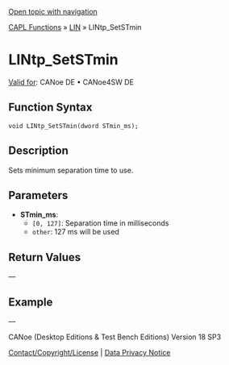 [Open topic with navigation](../../../../../CANoeDEFamily.htm#Topics/CAPLFunctions/LIN/Functions/CAPLfunctionLINtpSetSTmin.md)

[CAPL Functions](../../CAPLfunctions.md) » [LIN](../CAPLfunctionsLINOverview.md) » LINtp_SetSTmin

# LINtp_SetSTmin

[Valid for](../../../Shared/FeatureAvailability.md):  CANoe DE • CANoe4SW DE

## Function Syntax

```plaintext
void LINtp_SetSTmin(dword STmin_ms);
```

## Description

Sets minimum separation time to use.

## Parameters

- **STmin_ms**:
  - `[0, 127]`: Separation time in milliseconds
  - `other`: 127 ms will be used

## Return Values

—

## Example

—

CANoe (Desktop Editions & Test Bench Editions) Version 18 SP3

[Contact/Copyright/License](../../../Shared/ContactCopyrightLicense.md) | [Data Privacy Notice](https://www.vector.com/int/en/company/get-info/privacy-policy/)
